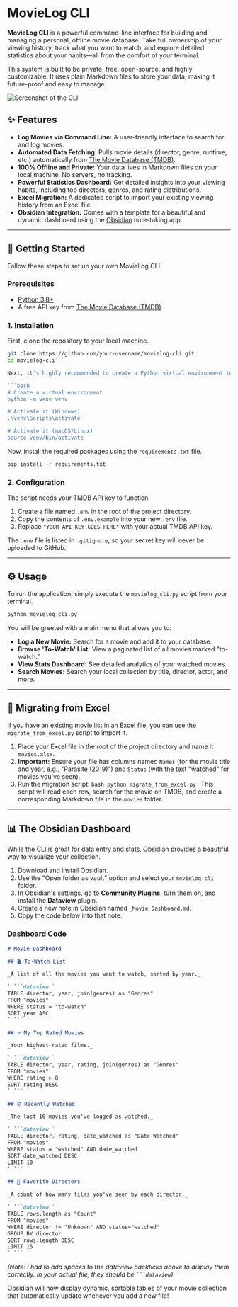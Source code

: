 # MovieLog CLI

**MovieLog CLI** is a powerful command-line interface for building and managing a personal, offline movie database. Take full ownership of your viewing history, track what you want to watch, and explore detailed statistics about your habits—all from the comfort of your terminal.

This system is built to be private, free, open-source, and highly customizable. It uses plain Markdown files to store your data, making it future-proof and easy to manage.

![Screenshot of the CLI](https://i.imgur.com/your-screenshot-url.png) <!-- Suggestion: Take a screenshot of your CLI in action and upload to imgur -->

## ✨ Features

- **Log Movies via Command Line:** A user-friendly interface to search for and log movies.
- **Automated Data Fetching:** Pulls movie details (director, genre, runtime, etc.) automatically from [The Movie Database (TMDB)](https://www.themoviedb.org/).
- **100% Offline and Private:** Your data lives in Markdown files on your local machine. No servers, no tracking.
- **Powerful Statistics Dashboard:** Get detailed insights into your viewing habits, including top directors, genres, and rating distributions.
- **Excel Migration:** A dedicated script to import your existing viewing history from an Excel file.
- **Obsidian Integration:** Comes with a template for a beautiful and dynamic dashboard using the [Obsidian](https://obsidian.md/) note-taking app.

---

## 🚀 Getting Started

Follow these steps to set up your own MovieLog CLI.

### Prerequisites

- [Python 3.8+](https://www.python.org/downloads/)
- A free API key from [The Movie Database (TMDB)](https://www.themoviedb.org/signup).

### 1. Installation

First, clone the repository to your local machine.

````bash
git clone https://github.com/your-username/movielog-cli.git
cd movielog-cli```

Next, it's highly recommended to create a Python virtual environment to keep dependencies isolated.

```bash
# Create a virtual environment
python -m venv venv

# Activate it (Windows)
.\venv\Scripts\activate

# Activate it (macOS/Linux)
source venv/bin/activate
````

Now, install the required packages using the `requirements.txt` file.

```bash
pip install -r requirements.txt
```

### 2. Configuration

The script needs your TMDB API key to function.

1.  Create a file named `.env` in the root of the project directory.
2.  Copy the contents of `.env.example` into your new `.env` file.
3.  Replace `"YOUR_API_KEY_GOES_HERE"` with your actual TMDB API key.

The `.env` file is listed in `.gitignore`, so your secret key will never be uploaded to GitHub.

---

## ⚙️ Usage

To run the application, simply execute the `movielog_cli.py` script from your terminal.

```bash
python movielog_cli.py
```

You will be greeted with a main menu that allows you to:

- **Log a New Movie:** Search for a movie and add it to your database.
- **Browse 'To-Watch' List:** View a paginated list of all movies marked "to-watch."
- **View Stats Dashboard:** See detailed analytics of your watched movies.
- **Search Movies:** Search your local collection by title, director, actor, and more.

---

## 💾 Migrating from Excel

If you have an existing movie list in an Excel file, you can use the `migrate_from_excel.py` script to import it.

1.  Place your Excel file in the root of the project directory and name it `movies.xlsx`.
2.  **Important:** Ensure your file has columns named `Names` (for the movie title and year, e.g., "Parasite (2019)") and `Status` (with the text "watched" for movies you've seen).
3.  Run the migration script:
    `bash
    python migrate_from_excel.py
    `
    This script will read each row, search for the movie on TMDB, and create a corresponding Markdown file in the `movies` folder.

---

## 📊 The Obsidian Dashboard

While the CLI is great for data entry and stats, [Obsidian](https://obsidian.md/) provides a beautiful way to visualize your collection.

1.  Download and install Obsidian.
2.  Use the "Open folder as vault" option and select your `movielog-cli` folder.
3.  In Obsidian's settings, go to **Community Plugins**, turn them on, and install the **Dataview** plugin.
4.  Create a new note in Obsidian named `_Movie Dashboard.md`.
5.  Copy the code below into that note.

### Dashboard Code

````markdown
# Movie Dashboard

## 🎬 To-Watch List

_A list of all the movies you want to watch, sorted by year._

` ```dataview `
TABLE director, year, join(genres) as "Genres"
FROM "movies"
WHERE status = "to-watch"
SORT year ASC
` ``` `

## ⭐ My Top Rated Movies

_Your highest-rated films._

` ```dataview `
TABLE director, year, rating, join(genres) as "Genres"
FROM "movies"
WHERE rating > 8
SORT rating DESC
` ``` `

## ⏰ Recently Watched

_The last 10 movies you've logged as watched._

` ```dataview `
TABLE director, rating, date_watched as "Date Watched"
FROM "movies"
WHERE status = "watched" AND date_watched
SORT date_watched DESC
LIMIT 10
` ``` `

## 🎥 Favorite Directors

_A count of how many films you've seen by each director._

` ```dataview `
TABLE rows.length as "Count"
FROM "movies"
WHERE director != "Unknown" AND status="watched"
GROUP BY director
SORT rows.length DESC
LIMIT 15
` ``` `
````

_(Note: I had to add spaces to the dataview backticks above to display them correctly. In your actual file, they should be ` ```dataview `)_

Obsidian will now display dynamic, sortable tables of your movie collection that automatically update whenever you add a new file!
